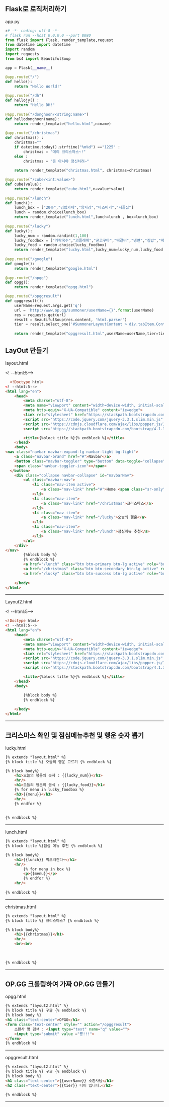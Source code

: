 ## Flask로 로직처리하기

app.py  

```python
r# -*- coding: utf-8 -*-
# flask run --host 0.0.0.0 --port 8080
from flask import Flask, render_template,request
from datetime import datetime
import random
import requests
from bs4 import BeautifulSoup

app = Flask(__name__)

@app.route("/")
def hello():
    return "Hello World!"
    
@app.route("/dh")
def hellojy() :
    return "Hello DH!"
    
@app.route("/donghoon/<string:name>")
def hellodonghoon(name):
    return render_template("hello.html",n=name)
    
@app.route("/christmas")
def christmas() :
    christmas=""
    if datetime.today().strftime("%m%d") =="1225" :
        christmas = "메리 크리스마스~!"
    else :
        christmas = "응 아니야 정신차려~"
        
    return render_template("christmas.html", christmas=christmas)

@app.route("/cube/<int:value>")
def cube(value):
    return render_template("cube.html",n=value*value)
    
@app.route("/lunch")
def lunch():
    lunch_box = ["20층","김밥카페","양자강","바스버거","시골집"]
    lunch = random.choice(lunch_box)
    return render_template("lunch.html",lunch=lunch , box=lunch_box)
    
@app.route("/lucky")
def lucky():
    lucky_num = random.randint(1,100)
    lucky_foodbox = ["가락국수","괴즐레메","군고구마","떡갈비","냉면","김밥","떡볶이","만두","덴뿌라","치킨","염통꼬치","팟타이","호떡"]
    lucky_food = random.choice(lucky_foodbox)
    return render_template("lucky.html",lucky_num=lucky_num,lucky_food = lucky_food,lucky_foodbox=lucky_foodbox)
    
@app.route("/google")
def google():
    return render_template("google.html")
    
@app.route("/opgg")
def opgg():
    return render_template("opgg.html")

@app.route("/opggresult")
def opggresult():
    userName=request.args.get('q')
    url = 'http://www.op.gg/summoner/userName={}'.format(userName)
    res = requests.get(url)
    result = BeautifulSoup(res.content, 'html.parser')
    tier = result.select_one('#SummonerLayoutContent > div.tabItem.Content.SummonerLayoutContent.summonerLayout-summary > div.SideContent > div.TierBox.Box > div.SummonerRatingMedium > div.TierRankInfo > div.TierRank > span').text
    
    return render_template("opggresult.html",userName=userName,tier=tier)
```



## LayOut 만들기

layout.html

<!Doctype html>
<! --html:5-->
<html lang="en">
    <head>
        <meta charset="utf-8">
        <meta name="viewport" content="width=device-width, initial-scale=1.0">
        <meta http-equiv="X-UA-Compatible" content="ie=edge">
        <link rel="stylesheet" href="https://stackpath.bootstrapcdn.com/bootstrap/4.1.3/css/bootstrap.min.css" integrity="sha384-MCw98/SFnGE8fJT3GXwEOngsV7Zt27NXFoaoApmYm81iuXoPkFOJwJ8ERdknLPMO" crossorigin="anonymous">
        <script src="https://code.jquery.com/jquery-3.3.1.slim.min.js" integrity="sha384-q8i/X+965DzO0rT7abK41JStQIAqVgRVzpbzo5smXKp4YfRvH+8abtTE1Pi6jizo" crossorigin="anonymous"></script>
        <script src="https://cdnjs.cloudflare.com/ajax/libs/popper.js/1.14.3/umd/popper.min.js" integrity="sha384-ZMP7rVo3mIykV+2+9J3UJ46jBk0WLaUAdn689aCwoqbBJiSnjAK/l8WvCWPIPm49" crossorigin="anonymous"></script>
        <script src="https://stackpath.bootstrapcdn.com/bootstrap/4.1.3/js/bootstrap.min.js" integrity="sha384-ChfqqxuZUCnJSK3+MXmPNIyE6ZbWh2IMqE241rYiqJxyMiZ6OW/JmZQ5stwEULTy" crossorigin="anonymous"></script>

```html
  <!Doctype html>
<! --html:5-->
<html lang="en">
    <head>
        <meta charset="utf-8">
        <meta name="viewport" content="width=device-width, initial-scale=1.0">
        <meta http-equiv="X-UA-Compatible" content="ie=edge">
        <link rel="stylesheet" href="https://stackpath.bootstrapcdn.com/bootstrap/4.1.3/css/bootstrap.min.css" integrity="sha384-MCw98/SFnGE8fJT3GXwEOngsV7Zt27NXFoaoApmYm81iuXoPkFOJwJ8ERdknLPMO" crossorigin="anonymous">
        <script src="https://code.jquery.com/jquery-3.3.1.slim.min.js" integrity="sha384-q8i/X+965DzO0rT7abK41JStQIAqVgRVzpbzo5smXKp4YfRvH+8abtTE1Pi6jizo" crossorigin="anonymous"></script>
        <script src="https://cdnjs.cloudflare.com/ajax/libs/popper.js/1.14.3/umd/popper.min.js" integrity="sha384-ZMP7rVo3mIykV+2+9J3UJ46jBk0WLaUAdn689aCwoqbBJiSnjAK/l8WvCWPIPm49" crossorigin="anonymous"></script>
        <script src="https://stackpath.bootstrapcdn.com/bootstrap/4.1.3/js/bootstrap.min.js" integrity="sha384-ChfqqxuZUCnJSK3+MXmPNIyE6ZbWh2IMqE241rYiqJxyMiZ6OW/JmZQ5stwEULTy" crossorigin="anonymous"></script>

        <title>{%block title %}{% endblock %}</title>
    </head>
    <body>
<nav class="navbar navbar-expand-lg navbar-light bg-light">
    <a class="navbar-brand" href="#">Navbar</a>
    <button class="navbar-toggler" type="button" data-toggle="collapse" data-target="#navbarNav" aria-controls="navbarNav" aria-expanded="false" aria-label="Toggle navigation">
    <span class="navbar-toggler-icon"></span>
  </button>
    <div class="collapse navbar-collapse" id="navbarNav">
        <ul class="navbar-nav">
            <li class="nav-item active">
                <a class="nav-link" href="#">Home <span class="sr-only">(current)</span></a>
            </li>
            <li class="nav-item">
                <a class="nav-link" href="/christmas">크리스마스</a>
            </li>
            <li class="nav-item">
                <a class="nav-link" href="/lucky">오늘의 행운</a>
            </li>
            <li class="nav-item">
                <a class="nav-link" href="/lunch">점심메뉴 추천</a>
            </li>
        </ul>
    </div>
</nav>
        {%block body %}
        {% endblock %}
        <a href="/lunch" class="btn btn-primary btn-lg active" role="button" aria-pressed="true">점심메뉴 추천</a>
        <a href="/christmas" class="btn btn-secondary btn-lg active" role="button" aria-pressed="true">크리스마스일까?</a>
        <a href="/lucky" class="btn btn-success btn-lg active" role="button" aria-pressed="true">오늘의 행운</a>
        
    </body>
</html>
```
<hr/>

Layout2.html

<!Doctype html>
<! --html:5-->
<html lang="en">
    <head>
        <meta charset="utf-8">
        <meta name="viewport" content="width=device-width, initial-scale=1.0">
        <meta http-equiv="X-UA-Compatible" content="ie=edge">
        <link rel="stylesheet" href="https://stackpath.bootstrapcdn.com/bootstrap/4.1.3/css/bootstrap.min.css" integrity="sha384-MCw98/SFnGE8fJT3GXwEOngsV7Zt27NXFoaoApmYm81iuXoPkFOJwJ8ERdknLPMO" crossorigin="anonymous">
        <script src="https://code.jquery.com/jquery-3.3.1.slim.min.js" integrity="sha384-q8i/X+965DzO0rT7abK41JStQIAqVgRVzpbzo5smXKp4YfRvH+8abtTE1Pi6jizo" crossorigin="anonymous"></script>
        <script src="https://cdnjs.cloudflare.com/ajax/libs/popper.js/1.14.3/umd/popper.min.js" integrity="sha384-ZMP7rVo3mIykV+2+9J3UJ46jBk0WLaUAdn689aCwoqbBJiSnjAK/l8WvCWPIPm49" crossorigin="anonymous"></script>
        <script src="https://stackpath.bootstrapcdn.com/bootstrap/4.1.3/js/bootstrap.min.js" integrity="sha384-ChfqqxuZUCnJSK3+MXmPNIyE6ZbWh2IMqE241rYiqJxyMiZ6OW/JmZQ5stwEULTy" crossorigin="anonymous"></script>

```html
<!Doctype html>
<! --html:5-->
<html lang="en">
    <head>
        <meta charset="utf-8">
        <meta name="viewport" content="width=device-width, initial-scale=1.0">
        <meta http-equiv="X-UA-Compatible" content="ie=edge">
        <link rel="stylesheet" href="https://stackpath.bootstrapcdn.com/bootstrap/4.1.3/css/bootstrap.min.css" integrity="sha384-MCw98/SFnGE8fJT3GXwEOngsV7Zt27NXFoaoApmYm81iuXoPkFOJwJ8ERdknLPMO" crossorigin="anonymous">
        <script src="https://code.jquery.com/jquery-3.3.1.slim.min.js" integrity="sha384-q8i/X+965DzO0rT7abK41JStQIAqVgRVzpbzo5smXKp4YfRvH+8abtTE1Pi6jizo" crossorigin="anonymous"></script>
        <script src="https://cdnjs.cloudflare.com/ajax/libs/popper.js/1.14.3/umd/popper.min.js" integrity="sha384-ZMP7rVo3mIykV+2+9J3UJ46jBk0WLaUAdn689aCwoqbBJiSnjAK/l8WvCWPIPm49" crossorigin="anonymous"></script>
        <script src="https://stackpath.bootstrapcdn.com/bootstrap/4.1.3/js/bootstrap.min.js" integrity="sha384-ChfqqxuZUCnJSK3+MXmPNIyE6ZbWh2IMqE241rYiqJxyMiZ6OW/JmZQ5stwEULTy" crossorigin="anonymous"></script>

        <title>{%block title %}{% endblock %}</title>
    </head>
    <body>

        {%block body %}
        {% endblock %}
       
    </body>
</html>
```
<hr/>

## 크리스마스 확인 및 점심메뉴추천 및 행운 숫자 뽑기 

lucky.html

``` html
{% extends "layout.html" %}
{% block title %} 오늘의 행운 고르기 {% endblock %}

{% block body%}
    <h1>오늘의 행운의 숫자 : {{lucky_num}}</h1>
    <hr/>
    <h1>오늘의 행운의 음식 : {{lucky_food}}</h1>
    {% for menu in lucky_foodbox %}
    <h3>{{menu}}</h3>
    <hr/>
    {% endfor %}
    
    
{% endblock %}
```



<hr/>

lunch.html


```html
{% extends "layout.html" %}
{% block title %}점심 메뉴 추천 {% endblock %}

{% block body%}
    <h1>{{lunch}} 먹으러간다~</h1>
    <hr/>
        {% for menu in box %}
        <p>{{menu}}</p>
        {% endfor %}
    <hr/>
    
{% endblock %}
```


<hr/>

christmas.html

``` html
{% extends "layout.html" %}
{% block title %} 크리스마스? {% endblock %}

{% block body%}
    <h1>{{christmas}}</h1>
    <hr/>
    <br><br>
    
    
    
{% endblock %}
```


<hr/>

## OP.GG 크롤링하여 가짜 OP.GG 만들기

opgg.html

```html
{% extends "layout2.html" %}
{% block title %} 구글 {% endblock %}
{% block body %} 
<h1 class="text-center">OPGG</h1>
<form class="text-center" style="" action="/opggresult">
    소환사 명 검색 : <input type="text" name="q" value="">
    <input type="submit" value ="뿅!!!">
</form>
{% endblock %}
```



<hr/>

opggresult.html

```html
{% extends "layout2.html" %}
{% block title %} 구글 {% endblock %}
{% block body %} 
<h1 class="text-center">{{userName}} 소환사님</h1>
<h2 class="text-center">{{tier}} 티어 입니다.</h2>

{% endblock %}
```



<hr/>

